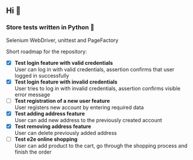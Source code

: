 ## Hi 👋
### Store tests written in Python :snake:
Selenium WebDriver, unittest and PageFactory

Short roadmap for the repository:
- [x] **Test login feature with valid credentials**\
      User can log in with valid credentials, assertion confirms that user logged in successfully
- [x] **Test login feature with invalid credentials**\
      User tries to log in with invalid credentials, assertion confirms visible error message
- [ ] **Test registration of a new user feature**\
      User registers new account by entering required data
- [x] **Test adding address feature**\
      User can add new address to the previously created account
- [x] **Test removing address feature**\
      User can delete previously added address
- [ ] **Test e2e online shopping**\
      User can add product to the cart, go through the shopping process and finish the order
